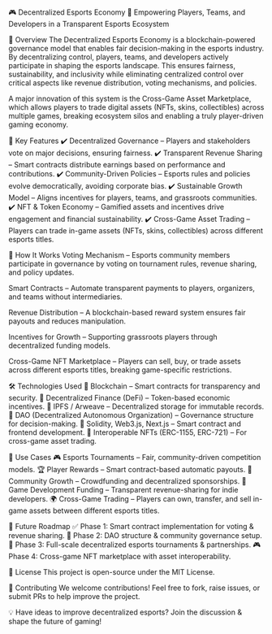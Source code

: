 🎮 Decentralized Esports Economy
🚀 Empowering Players, Teams, and Developers in a Transparent Esports Ecosystem

📖 Overview
The Decentralized Esports Economy is a blockchain-powered governance model that enables fair decision-making in the esports industry. By decentralizing control, players, teams, and developers actively participate in shaping the esports landscape. This ensures fairness, sustainability, and inclusivity while eliminating centralized control over critical aspects like revenue distribution, voting mechanisms, and policies.

A major innovation of this system is the Cross-Game Asset Marketplace, which allows players to trade digital assets (NFTs, skins, collectibles) across multiple games, breaking ecosystem silos and enabling a truly player-driven gaming economy.

🎯 Key Features
✔️ Decentralized Governance – Players and stakeholders vote on major decisions, ensuring fairness.
✔️ Transparent Revenue Sharing – Smart contracts distribute earnings based on performance and contributions.
✔️ Community-Driven Policies – Esports rules and policies evolve democratically, avoiding corporate bias.
✔️ Sustainable Growth Model – Aligns incentives for players, teams, and grassroots communities.
✔️ NFT & Token Economy – Gamified assets and incentives drive engagement and financial sustainability.
✔️ Cross-Game Asset Trading – Players can trade in-game assets (NFTs, skins, collectibles) across different esports titles.

🔗 How It Works
Voting Mechanism – Esports community members participate in governance by voting on tournament rules, revenue sharing, and policy updates.

Smart Contracts – Automate transparent payments to players, organizers, and teams without intermediaries.

Revenue Distribution – A blockchain-based reward system ensures fair payouts and reduces manipulation.

Incentives for Growth – Supporting grassroots players through decentralized funding models.

Cross-Game NFT Marketplace – Players can sell, buy, or trade assets across different esports titles, breaking game-specific restrictions.

🛠️ Technologies Used
🔹 Blockchain – Smart contracts for transparency and security.
🔹 Decentralized Finance (DeFi) – Token-based economic incentives.
🔹 IPFS / Arweave – Decentralized storage for immutable records.
🔹 DAO (Decentralized Autonomous Organization) – Governance structure for decision-making.
🔹 Solidity, Web3.js, Next.js – Smart contract and frontend development.
🔹 Interoperable NFTs (ERC-1155, ERC-721) – For cross-game asset trading.

📌 Use Cases
🎮 Esports Tournaments – Fair, community-driven competition models.
🏆 Player Rewards – Smart contract-based automatic payouts.
👥 Community Growth – Crowdfunding and decentralized sponsorships.
🔄 Game Development Funding – Transparent revenue-sharing for indie developers.
🌍 Cross-Game Trading – Players can own, transfer, and sell in-game assets between different esports titles.

📝 Future Roadmap
✅ Phase 1: Smart contract implementation for voting & revenue sharing.
🚧 Phase 2: DAO structure & community governance setup.
🚀 Phase 3: Full-scale decentralized esports tournaments & partnerships.
🎮 Phase 4: Cross-game NFT marketplace with asset interoperability.

📜 License
This project is open-source under the MIT License.

🤝 Contributing
We welcome contributions! Feel free to fork, raise issues, or submit PRs to help improve the project.

💡 Have ideas to improve decentralized esports? Join the discussion & shape the future of gaming!